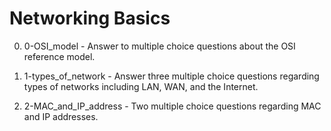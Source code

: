 # Networking Basics

0. 0-OSI_model - Answer to multiple choice questions about the OSI reference model.

1. 1-types_of_network - Answer three multiple choice questions regarding types of networks including LAN, WAN, and the Internet.

2. 2-MAC_and_IP_address - Two multiple choice questions regarding MAC and IP addresses.
